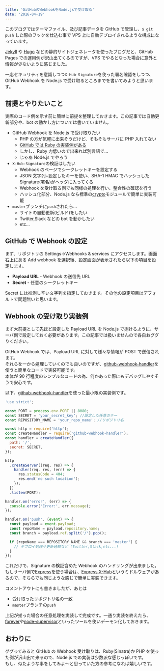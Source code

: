 ```yaml
---
title: 'GitHubのWebhookをNode.jsで受け取る'
date: '2016-04-19'
---
```


このブログではテーマファイル、及び記事データを GitHub で管理し、`$ git push` した際のフックを仕込む事で VPS 上に自動デプロイされるような構成になっています。

[Jekyll](https://jekyllrb.com/) や [Hugo](https://gohugo.io/) などの静的サイトジェネレータを使ったブログだと、GitHub Pages での運用例が沢山出てくるのですが、VPS でやるとなった場合に意外と情報が少ないように感じました。

一応セキュリティを意識しつつ`X-Hub-Signature`を使った署名確認をしつつ、GitHub Webhook を Node.js で受け取るところまでを書いてみようと思います。

## 前提とやりたいこと

実際のコード例を示す前に簡単に前提を整理しておきます。この記事では自動更新部分や、bot の動かし方については書いていません。

- GitHub Webhook を Node.js で受け取りたい
  - PHP の方が気軽に出来そうだけど、そもそもサーバに PHP 入れてない
  - [GitHub では Ruby の実装例がある](https://developer.github.com/webhooks/securing/)
  - しかし、Ruby 力低いので出来れば別言語で...
  - じゃあ Node.js でやろう
- `X-Hub-Signature`の検証はしたい
  - Webhook のページでシークレットキーを設定する
  - JSON 文字列+設定したキーを使い、SHA-1 HMAC でハッシュした Signature(署名)がヘッダに入ってくる
  - Webhook を受け取る側でも同様の処理を行い、整合性の確認を行う
  - ハッシュ化部分、Node.js なら標準の[crypto](https://nodejs.org/api/crypto.html)モジュールで簡単に実装可能
- `master`ブランチに`push`されたら...
  - サイトの自動更新(ビルド)をしたい
  - Twitter,Slack などの bot を動かしたい
  - etc...

## GitHub で Webhook の設定

まず、リポジトリの Settings->Webhooks & services にアクセスします。画面右上にある Add webhook を選択後、設定画面が表示されたら以下の項目を設定します。

- **Payload URL** - Webhook の送信先 URL
- **Secret** - 任意のシークレットキー

Secret には推測し辛い文字列を指定しておきます。その他の設定項目はデフォルトで問題無いと思います。

## Webhook の受け取り実装例

まず大前提として先ほど設定した Payload URL を Node.js で捌けるように、サーバ側で設定しておく必要があります。この記事では扱いませんので各自おググりください。

GitHub Webhook では、Payload URL に対して様々な情報が POST で送信されます。  
それらを一から処理していくのでも良いのですが、[github-webhook-handler](https://github.com/rvagg/github-webhook-handler)を使うと簡単なコードで実装可能です。  
本体が 90 行程度のシンプルなコードの為、何かあった際にもデバッグしやすそうで安心です。

以下、[github-webhook-handler](https://github.com/rvagg/github-webhook-handler)を使った最小限の実装例です。

```javascript:hooks.js
'use strict';

const PORT = process.env.PORT || 8080;
const SECRET = 'your_secret_key'; //設定した任意のキー
const REPOSITORY_NAME = 'your_repo_name'; //リポジトリ名

const http = require('http');
const createHandler = require('github-webhook-handler');
const handler = createHandler({
  path: '/',
  secret: SECRET,
});

http
  .createServer((req, res) => {
    handler(req, res, (err) => {
      res.statusCode = 404;
      res.end('no such location');
    });
  })
  .listen(PORT);

handler.on('error', (err) => {
  console.error('Error:', err.message);
});

handler.on('push', (event) => {
  const payload = event.payload;
  const repoName = payload.repository.name;
  const branch = payload.ref.split('/').pop();

  if (repoName === REPOSITORY_NAME && branch === 'master') {
    // デプロイ処理や更新通知など (Twitter,Slack,etc...)
  }
});
```

これだけで、Signature の検証含めた Webhook のハンドリングが出来ました。  
もしサーバ側で[Express](http://expressjs.com/)を使う場合は、[Express X-Hub](https://github.com/alexcurtis/express-x-hub)というミドルウェアがあるので、そちらでも同じような感じで簡単に実装できます。

コメントアウトにも書きましたが、あとは

- 受け取ったリポジトリ名の一致
- `master`ブランチの`push`

上記が揃った場合の任意処理を実装して完成です。一通り実装を終えたら、[forever](https://github.com/foreverjs/forever)や[node-supervisor](https://github.com/petruisfan/node-supervisor)といったツールを使いデーモン化しておきます。

## おわりに

ググってみると GitHub の Webhook 受け取りは、Ruby(Sinatra)か PHP を使った例が沢山出て来るので、Node.js での実装は少数派な感じっぽいです。  
もし、似たような事をしてみよ〜と思っていた方の参考になれば嬉しいです。
